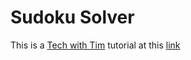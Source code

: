 # Sudoku Solver 
This is a [Tech with Tim](https://www.youtube.com/c/TechWithTim) tutorial at this [link](https://www.youtube.com/playlist?list=PLzMcBGfZo4-kE3aF6Y0wNBNih7hWRAU2o)
